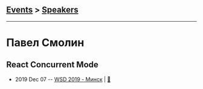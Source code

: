 ## [Events](../README.md) > [Speakers](../speakers.md)
---

# Павел Смолин

## React Concurrent Mode
- 2019 Dec 07 -- [WSD 2019 - Минск](https://www.youtube.com/watch?v=5JGrm9O5MsM)  | [:notebook:](https://wsd.events/2019/12/07/pres/concurrent-mode.pdf)  
